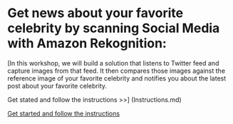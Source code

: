 # Get news about your favorite celebrity by scanning Social Media with Amazon Rekognition:

[In this workshop, we will build a solution that listens to Twitter feed and capture images from that feed. It then compares those images against the reference image of your favorite celebrity and notifies you about the latest post about your favorite celebrity.

Get stated and follow the instructions >>] (Instructions.md)

[Get started and follow the instructions](Instructions.md)
